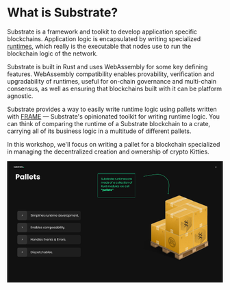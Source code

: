 # What is Substrate?

Substrate is a framework and toolkit to develop application specific blockchains.
Application logic is encapsulated by writing specialized [runtimes](https://docs.substrate.io/fundamentals/runtime-development/), which really is the executable that nodes use to run the blockchain logic of the network.

Substrate is built in Rust and uses WebAssembly for some key defining features.
WebAssembly compatibility enables provability, verification and upgradability of runtimes, useful for on-chain governance and multi-chain consensus, as well as ensuring that blockchains built with it can be platform agnostic.

Substrate provides a way to easily write runtime logic using pallets written with [FRAME](https://docs.substrate.io/fundamentals/runtime-development/#frame) &mdash; Substrate's opinionated toolkit for writing runtime logic.
You can think of comparing the runtime of a Substrate blockchain to a crate, carrying all of its business logic in a multitude of different pallets.

In this workshop, we'll focus on writing a pallet for a blockchain specialized in managing the decentralized creation and ownership of crypto Kitties.

<!-- slide:break-40 -->

![pallets](../assets/frame-pallets.png)
